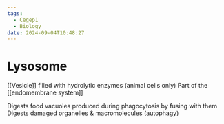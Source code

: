 ```yaml
---
tags:
  - Cegep1
  - Biology
date: 2024-09-04T10:48:27
---
```


# Lysosome

[[Vesicle]] filled with hydrolytic enzymes (animal cells only)
Part of the [[endomembrane system]]

Digests food vacuoles produced during phagocytosis by fusing with them
Digests damaged organelles & macromolecules (autophagy)